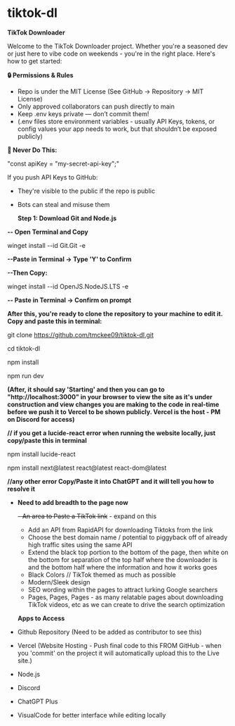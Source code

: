 # tiktok-dl
__TikTok Downloader__

Welcome to the TikTok Downloader project. Whether you're a seasoned dev or just here to vibe code on weekends - you're in the right place. 
Here's how to get started:

__🔒 Permissions & Rules__
- Repo is under the MIT License (See GitHub -> Repository -> MIT License)
- Only approved collaborators can push directly to main
- Keep .env keys private — don’t commit them!
- (.env files store environment variables - usually API Keys, tokens, or config values your app needs to work, but that shouldn’t be exposed publicly)

__🚫 Never Do This:__

"const apiKey = "my-secret-api-key";"

If you push API Keys to GitHub:

- They're visible to the public if the repo is public
- Bots can steal and misuse them

  __Step 1: Download Git and Node.js__
  
__-- Open Terminal and Copy__

winget install --id Git.Git -e

__--Paste in Terminal -> Type 'Y' to Confirm__

__--Then Copy:__ 

winget install --id OpenJS.NodeJS.LTS -e

__-- Paste in Terminal -> Confirm on prompt__

__After this, you're ready to clone the repository to your machine to edit it. Copy and paste this in terminal:__

git clone https://github.com/tmckee09/tiktok-dl.git

cd tiktok-dl

npm install

npm run dev

__(After, it should say 'Starting' and then you can go to "http://localhost:3000" in your browser to view the site as it's under construction and view changes you are making to the code in real-time before we push it to Vercel to be shown publicly. Vercel is the host - PM on Discord for access)__

__// if you get a lucide-react error when running the website locally, just copy/paste this in terminal__ 

npm install lucide-react

npm install next@latest react@latest react-dom@latest

__//any other error Copy/Paste it into ChatGPT and it will tell you how to resolve it__

- __Need to add breadth to the page now__

  ~~- An area to Paste a TikTok link~~ - expand on this
  - Add an API from RapidAPI for downloading Tiktoks from the link
  - Choose the best domain name / potential to piggyback off of already high traffic sites using the same API
  - Extend the black top portion to the bottom of the page, then white on the bottom for separation of the top half where the downloader is and the bottom half where the information and how it works goes
  - Black Colors // TikTok themed as much as possible
  - Modern/Sleek design
  - SEO wording within the pages to attract lurking Google searchers
  - Pages, Pages, Pages - as many relatable pages about downloading TikTok videos, etc as we can create to drive the search optimization
 
  __Apps to Access__
 - Github Repository (Need to be added as contributor to see this)
 - Vercel (Website Hosting - Push final code to this FROM GitHub - when you 'commit' on the project it will automatically upload this to the Live site.)
 - Node.js
 - Discord
 - ChatGPT Plus
 - VisualCode for better interface while editing locally







  
  
